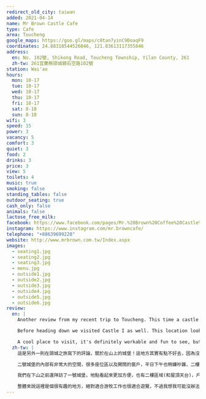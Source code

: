 ```yaml
---
redirect_old_city: taiwan
added: 2021-04-14
name: Mr Brown Castle Cafe
type: Cafe
area: Toucheng
google_maps: https://goo.gl/maps/c8tan7yinC9DoaqF9
coordinates: 24.88318544526046, 121.83613117355846
address:
  en: No. 102號, Shikong Road, Toucheng Township, Yilan County, 261
  zh-tw: 261宜蘭縣頭城鎮石空路102號
station: Wai'ao
hours:
  mon: 10-17
  tue: 10-17
  wed: 10-17
  thu: 10-17
  fri: 10-17
  sat: 8-18
  sun: 8-18
wifi: 3
speed: 15
power: 3
vacancy: 5
comfort: 3
quiet: 3
food: 2
drinks: 3
price: 3
view: 5
toilets: 4
music: true
smoking: false
standing_tables: false
outdoor_seating: true
cash_only: false
animals: false
lactose_free_milk: 
facebook: https://www.facebook.com/pages/Mr.%20Brown%20Coffee%20Castle%20%E4%BC%AF%E6%9C%97%E5%92%96%E5%95%A1%E5%9F%8E%E5%A0%A1/388056864592220/
instagram: https://www.instagram.com/mr.browncafe/
telephone: "+88639699228"
website: http://www.mrbrown.com.tw/Index.aspx
images:
  - seating1.jpg
  - seating2.jpg
  - seating3.jpg
  - menu.jpg
  - outside1.jpg
  - outside2.jpg
  - outside3.jpg
  - outside4.jpg
  - outside5.jpg
  - outside6.jpg
review:
  en: |
    Another review from my recent trip to Toucheng. This time a castle on top of the mountain! Getting there is a little tricky since there is no public transportation and it's quite far up the mountain. Taxi is probably your best option in that case. Once you get up the mountain there are two cafes, Castle I and Castle II. We decided to start with Castle II since the reviews said it was less busy (and that was definitely true). The interior is very large, lots of seating areas and large windows. It did get a little noisy though, even on a weekday afternoon. Unfortunately the upper floor was closed at this location. Decent WiFi and plugs available near the walls.

    Before heading down we visited Castle I as well. This location looks nicer, and the upper floors (as well as the rooftop) were all open. There is also a very nice outdoor seating area. But, as the reviews I read said, this location was very busy. Finally after finishing up some work we walked down the mountain to Wai'ao beach, which took about 30 minutes.

    A cool place to visit, it's definitely workable and fun to see, but I'm not sure I could spend the whole day there working.
  zh-tw: |
    這是另外一則在頭城之旅寫下的評論，關於在山上的城堡！這地方其實有點不好去，因為沒有大眾運輸工具，且沿路是滿長的山坡路，我想計程車是比較好的選擇(除非你也想運動一下)。上了山以後會看到兩間Cafe，Castle一號和二號，我們決定先前往二號城堡，因為google評論說二號比較不熱鬧(確實是如此)。

    二號城堡的內部有非常大的空間，很多座位區以及開闊的窗戶，平日下午也稍嫌吵雜，二樓區域沒開放也有點可惜，不過這裡有不錯的WiFi和許多牆邊的插座。

    我們在下山之前還拜訪了一號城堡，地點看起來更加方便，也有二樓區域(和屋頂天台)，戶外區域看起來特別開闊，但就和我在評論上看到的一樣，這裡顯然非常忙碌。結束工作後我們選擇一路走下山，來到知名的外澳沙灘，路程大約要走上三十分鐘。 

    整體來說這裡是個很有趣的地方，絕對適合游牧工作也很適合遊覽，不過我想我可能沒辦法在這裡待上一整天好好專注在工作上面，這裡太多令人分心的事物了。
---
```

